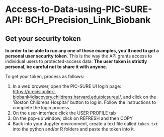 # Access-to-Data-using-PIC-SURE-API: BCH_Precision_Link_Biobank

## Get your security token

**In order to be able to run any one of these examples, you'll need to get a personal user security token**. This is the way the API grants access to individual users to protected-access data. **The user token is strictly personal, be careful not to share it with anyone**.

To get your token, process as follows:
1. In a web browser, open the PIC-SURE UI login page: https://precisionlink-biobank4discovery.childrens.harvard.edu/picsureui/, and click on the 'Boston Childrens Hospital' button to log in. Follow the instructions to complete the login process.
2. On the user-interface click the USER PROFILE tab
3. On the pop-up window, click on REFRESH and then COPY
4. Back into your Jupyter environment, create a text file called `token.txt` into the python and/or R folders and paste the token into it.
